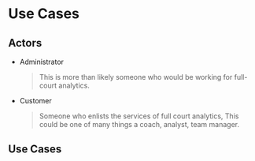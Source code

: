 # Use Cases

## Actors

* Administrator
    > This is more than likely someone who would be working for full-court analytics.

* Customer
    > Someone who enlists the services of full court analytics, This could be one of many things a coach, analyst, team manager.

## Use Cases

